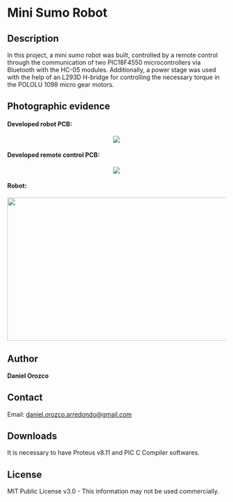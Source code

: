 # Mini Sumo Robot
## Description
In this project, a mini sumo robot was built, controlled by a remote control through the communication of two PIC18F4550 microcontrollers via Bluetooth with the HC-05 modules. Additionally, a power stage was used with the help of an L293D H-bridge for controlling the necessary torque in the POLOLU 1099 micro gear motors.

## Photographic evidence
#### Developed robot PCB:

<p align="center"><img src="https://github.com/DanielOrozcoA/MiniSumoRobot-RoboUAQ2023/assets/152805004/977a2edd-79d9-4bbe-94da-149738746919"/>

#### Developed remote control PCB:

<p align="center"><img src="https://github.com/DanielOrozcoA/MiniSumoRobot-RoboUAQ2023/assets/152805004/aaf7f573-ab53-4a9c-a6f3-899b7874d22f"/>
  
#### Robot:

<p align="center"><img src="https://github.com/DanielOrozcoA/MiniSumoRobot-RoboUAQ2023/assets/152805004/bf1c2d36-3c31-4e03-8045-f147785e12d0" width="650" height="330"/>

## Author
**Daniel Orozco**

## Contact
Email: daniel.orozco.arredondo@gmail.com

## Downloads
It is necessary to have Proteus v8.11 and PIC C Compiler softwares.

## License
MIT Public License v3.0 - This information may not be used commercially.
